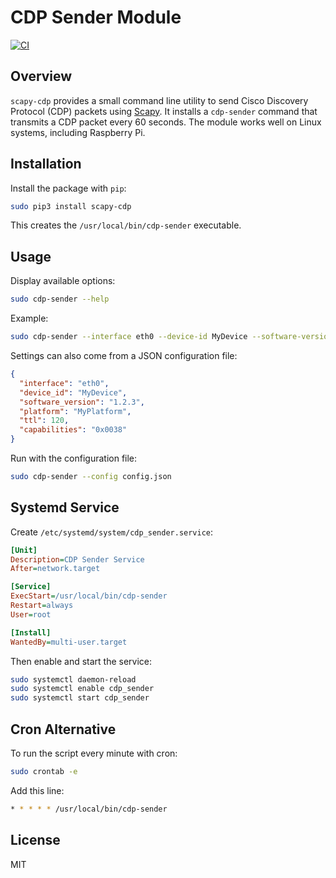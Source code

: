 # CDP Sender Module
[![CI](https://github.com/cappern/scapy_CDP/actions/workflows/ci.yml/badge.svg)](https://github.com/cappern/scapy_CDP/actions/workflows/ci.yml)
## Overview
`scapy-cdp` provides a small command line utility to send Cisco Discovery Protocol (CDP) packets using [Scapy](https://scapy.net/). It installs a `cdp-sender` command that transmits a CDP packet every 60 seconds. The module works well on Linux systems, including Raspberry Pi.

## Installation
Install the package with `pip`:

```bash
sudo pip3 install scapy-cdp
```

This creates the `/usr/local/bin/cdp-sender` executable.

## Usage
Display available options:

```bash
sudo cdp-sender --help
```

Example:

```bash
sudo cdp-sender --interface eth0 --device-id MyDevice --software-version "1.2.3" --platform "MyPlatform"
```

Settings can also come from a JSON configuration file:

```json
{
  "interface": "eth0",
  "device_id": "MyDevice",
  "software_version": "1.2.3",
  "platform": "MyPlatform",
  "ttl": 120,
  "capabilities": "0x0038"
}
```

Run with the configuration file:

```bash
sudo cdp-sender --config config.json
```

## Systemd Service
Create `/etc/systemd/system/cdp_sender.service`:

```ini
[Unit]
Description=CDP Sender Service
After=network.target

[Service]
ExecStart=/usr/local/bin/cdp-sender
Restart=always
User=root

[Install]
WantedBy=multi-user.target
```

Then enable and start the service:

```bash
sudo systemctl daemon-reload
sudo systemctl enable cdp_sender
sudo systemctl start cdp_sender
```

## Cron Alternative
To run the script every minute with cron:

```bash
sudo crontab -e
```

Add this line:

```bash
* * * * * /usr/local/bin/cdp-sender
```

## License
MIT
